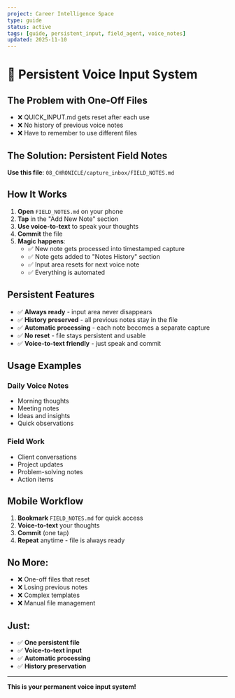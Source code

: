 ```yaml
---
project: Career Intelligence Space
type: guide
status: active
tags: [guide, persistent_input, field_agent, voice_notes]
updated: 2025-11-10
---
```


# 📱 Persistent Voice Input System

## The Problem with One-Off Files
- ❌ QUICK_INPUT.md gets reset after each use
- ❌ No history of previous voice notes
- ❌ Have to remember to use different files

## The Solution: Persistent Field Notes

**Use this file**: `08_CHRONICLE/capture_inbox/FIELD_NOTES.md`

## How It Works

1. **Open** `FIELD_NOTES.md` on your phone
2. **Tap** in the "Add New Note" section
3. **Use voice-to-text** to speak your thoughts
4. **Commit** the file
5. **Magic happens**:
   - ✅ New note gets processed into timestamped capture
   - ✅ Note gets added to "Notes History" section
   - ✅ Input area resets for next voice note
   - ✅ Everything is automated

## Persistent Features

- ✅ **Always ready** - input area never disappears
- ✅ **History preserved** - all previous notes stay in the file
- ✅ **Automatic processing** - each note becomes a separate capture
- ✅ **No reset** - file stays persistent and usable
- ✅ **Voice-to-text friendly** - just speak and commit

## Usage Examples

### Daily Voice Notes
- Morning thoughts
- Meeting notes
- Ideas and insights
- Quick observations

### Field Work
- Client conversations
- Project updates
- Problem-solving notes
- Action items

## Mobile Workflow

1. **Bookmark** `FIELD_NOTES.md` for quick access
2. **Voice-to-text** your thoughts
3. **Commit** (one tap)
4. **Repeat** anytime - file is always ready

## No More:
- ❌ One-off files that reset
- ❌ Losing previous notes
- ❌ Complex templates
- ❌ Manual file management

## Just:
- ✅ **One persistent file**
- ✅ **Voice-to-text input**
- ✅ **Automatic processing**
- ✅ **History preservation**

---

**This is your permanent voice input system!**

